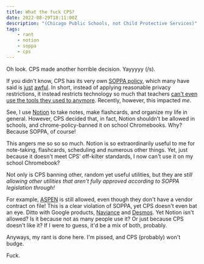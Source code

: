 ```yaml
---
title: What the fuck CPS?
date: 2022-08-29T18:11:00Z
description: "(Chicago Public Schools, not Child Protective Services)"
tags:
    - rant
    - notion
    - soppa
    - cps
---
```


Oh look. CPS made another horrible decision. Yayyyyy (/s).

If you didn't know, CPS has its very own [SOPPA policy](https://www.cps.edu/about/policies/student-online-personal-protection-act/), which many have said is [just](https://www.ilfps.org/orgs_call_on_cps_to_revise_soppa_policy) [awful](https://chicago.suntimes.com/education/2021/11/1/22749383/cps-soppa-student-online-personal-protection-act-students-data-privacy-public-schools-adobe). In short, instead of applying reasonable privacy restrictions, it instead restricts technology so much that teachers [can't even use the tools they used to anymore](https://www.chicagotribune.com/news/breaking/ct-chicago-public-schools-student-privacy-personal-information-20220817-trkwbhehfzeq3imkfzxmhgwhdm-story.html). Recently, however, this impacted _me_.

See, I use [Notion](https://notion.so) to take notes, make flashcards, and organize my life in general. However, CPS decided that, in fact, Notion shouldn't be allowed in schools, and chrome-policy-banned it on school Chromebooks. Why? Because SOPPA, of course!

This angers me so so so much. Notion is so extraordinarily useful to me for note-taking, flashcards, scheduling and numerous other things. Yet, just because it doesn't meet CPS' off-kilter standards, I now can't use it on my school Chromebook?

Not only is CPS banning other, random yet useful utilities, but they are _still allowing other utilities that aren't fully approved according to SOPPA legislation through!_

For example, [ASPEN](https://aspen.cps.edu/aspen/logon.do) is still allowed, even though they don't have a vendor contract on file! This is a clear violation of SOPPA, yet CPS doesn't even bat an eye. Ditto with Google products, [Naviance](https://www.naviance.com/) and [Desmos](https://www.desmos.com/). Yet Notion isn't allowed? Is it because not as many people use it? Or just because CPS doesn't like it? If I were to guess, it'd be a mix of both, probably.

Anyways, my rant is done here. I'm pissed, and CPS (probably) won't budge.

Fuck.
